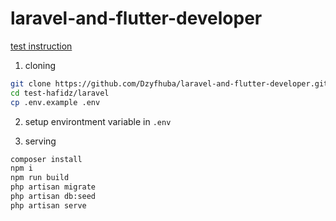# laravel-and-flutter-developer

[test instruction](https://docs.google.com/document/d/11kMjrNMuPdJNtMHIyENkp2v1f2z5rXhI9Xr6Xz_kDJ8/edit?usp=drivesdk)

1. cloning
```bash
git clone https://github.com/Dzyfhuba/laravel-and-flutter-developer.git test-hafidz
cd test-hafidz/laravel
cp .env.example .env
```

2. setup environtment variable in ```.env```

3. serving
```bash
composer install
npm i
npm run build
php artisan migrate
php artisan db:seed
php artisan serve
```